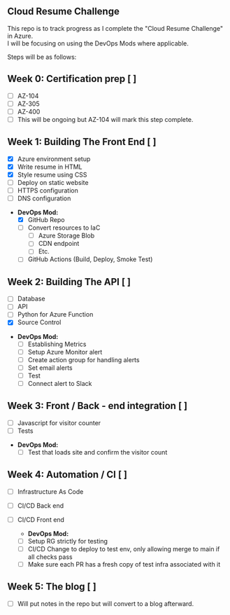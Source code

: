 ## Cloud Resume Challenge 
This repo is to track progress as I complete the "Cloud Resume Challenge" in Azure.\
I will be focusing on using the DevOps Mods where applicable. 

Steps will be as follows: 

## Week 0: Certification prep [ ] 
  - [ ] AZ-104
  - [ ] AZ-305
  - [ ] AZ-400
  - [ ] This will be ongoing but AZ-104 will mark this step complete. 

## Week 1: Building The Front End [ ]
  - [X] Azure environment setup 
  - [X] Write resume in HTML
  - [X] Style resume using CSS
  - [ ] Deploy on static website
  - [ ] HTTPS configuration 
  - [ ] DNS configuration 

  * **DevOps Mod:**
    - [X] GitHub Repo
    - [ ] Convert resources to IaC
      - [ ] Azure Storage Blob 
      - [ ] CDN endpoint 
      - [ ] Etc.
    - [ ] GitHub Actions (Build, Deploy, Smoke Test) 

## Week 2: Building The API [ ]
  - [ ] Database
  - [ ] API
  - [ ] Python for Azure Function
  - [X] Source Control

  * **DevOps Mod:**
    - [ ] Establishing Metrics
    - [ ] Setup Azure Monitor alert
    - [ ] Create action group for handling alerts
    - [ ] Set email alerts
    - [ ] Test
    - [ ] Connect alert to Slack

## Week 3: Front / Back - end integration [ ]
  - [ ] Javascript for visitor counter
  - [ ] Tests 

  * **DevOps Mod:**
    - [ ] Test that loads site and confirm the visitor count

## Week 4: Automation / CI [ ] 
  - [ ] Infrastructure As Code
  - [ ] CI/CD Back end
  - [ ] CI/CD Front end

    * **DevOps Mod:**
    - [ ] Setup RG strictly for testing
    - [ ] CI/CD Change to deploy to test env, only allowing merge to main if all checks pass
    - [ ] Make sure each PR has a fresh copy of test infra associated with it

## Week 5: The blog [ ]
  - [ ] Will put notes in the repo but will convert to a blog afterward.

  


  

